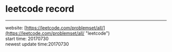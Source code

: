 leetcode record
===
----------
website: [https://leetcode.com/problemset/all/](https://leetcode.com/problemset/all/ "leetcode")  
start time: 20170730  
newest update time:20170730  